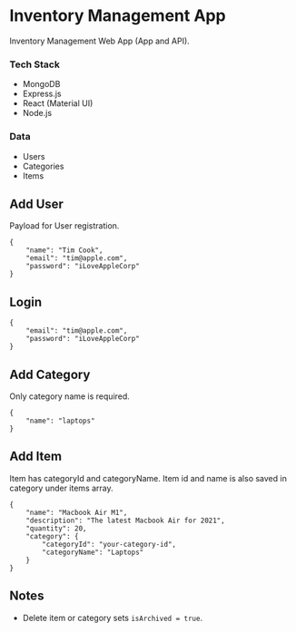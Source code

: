 # Inventory Management App

Inventory Management Web App (App and API). 

### Tech Stack
- MongoDB
- Express.js
- React (Material UI)
- Node.js

### Data
- Users
- Categories
- Items

## Add User

Payload for User registration.

```
{
    "name": "Tim Cook",
    "email": "tim@apple.com",
    "password": "iLoveAppleCorp"
}
```

## Login

```
{
    "email": "tim@apple.com",
    "password": "iLoveAppleCorp"
}
```

## Add Category

Only category name is required.

```
{
    "name": "laptops"
}
```

## Add Item

Item has categoryId and categoryName. Item id and name is also saved in category under items array. 

```
{
    "name": "Macbook Air M1",
    "description": "The latest Macbook Air for 2021",
    "quantity": 20,
    "category": {
        "categoryId": "your-category-id",
        "categoryName": "Laptops"
    }
}
```

## Notes
- Delete item or category sets ```isArchived = true```.